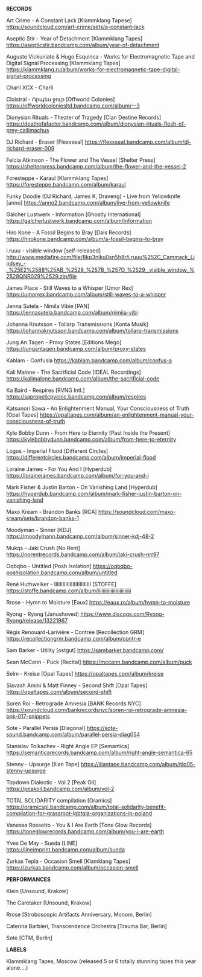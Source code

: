 **RECORDS**

Art Crime - A Constant Lack [Klammklang Tapese]
https://soundcloud.com/art-crime/sets/a-constant-lack

Aseptic Stir - Year of Detachment [Klammklang Tapes]
https://asepticstir.bandcamp.com/album/year-of-detachment

Auguste Vickuniate & Hugo Esquinca - Works for Electromagnetic Tape and Digital Signal Processing [Klammklang Tapes]
https://klammklang.ru/album/works-for-electromagnetic-tape-digital-signal-processing

Charli XCX - Charli



Cloistral - Որպես ջուր [Offworld Colonies]
https://offworldcoloniesltd.bandcamp.com/album/--3

Dionysian Rituals - Theater of Tragedy [Clan Destine Records]
https://deathofafactor.bandcamp.com/album/dionysian-rituals-flesh-of-prey-callimachus

DJ Richard - Eraser [Flexxseal]
https://flexxseal.bandcamp.com/album/dj-richard-eraser-009

Felcia Atkinson - The Flower and The Vessel [Shelter Press]
https://shelterpress.bandcamp.com/album/the-flower-and-the-vessel-2

Foresteppe - Karaul [Klammklang Tapes]
https://foresteppe.bandcamp.com/album/karaul

Funky Doodle (DJ Richard, James K, Draveng) - Live from Yellowknife  [anno]
https://anno2.bandcamp.com/album/live-from-yellowknife

Galcher Lustwerk - Information [Ghostly International]
https://galcherlustwerk.bandcamp.com/album/information

Hiro Kone - A Fossil Begins to Bray [Dais Records]
https://hirokone.bandcamp.com/album/a-fossil-begins-to-bray

i.ruuu - visible window [self-released]
http://www.mediafire.com/file/8kp3nlku0sn5h8r/i.ruuu%252C_Cammack_Lindsey_-_%25E2%2588%25AB_%2528_%257B_%257D_%2529__visible_window_%2528QNR029%2529.zip/file

James Place - Still Waves to a Whisper [Umor Rex]
https://umorrex.bandcamp.com/album/still-waves-to-a-whisper

Jenna Sutela - Nimila Vibie [PAN]
https://jennasutela.bandcamp.com/album/nimiia-vibi

Johanna Knutsson - Tollarp Transmissions [Konta Musik]
https://johannaknutsson.bandcamp.com/album/tollarp-transmissions

Jung An Tagen - Proxy States [Editions Mego]
https://jungantagen.bandcamp.com/album/proxy-states

Kablam - Confusía 
https://kablam.bandcamp.com/album/confus-a

Kali Malone - The Sacrificial Code [IDEAL Recordings]
https://kalimalone.bandcamp.com/album/the-sacrificial-code

Ka Baird - Respires [RVNG Intl.]
https://sapropelicpycnic.bandcamp.com/album/respires

Katsunori Sawa - An Enlightenment Manual, Your Consciousness of Truth [Opal Tapes]
https://opaltapes.com/album/an-enlightenment-manual-your-consciousness-of-truth

Kyle Bobby Dunn - From Here to Eternity [Past Inside the Present]
https://kylebobbydunn.bandcamp.com/album/from-here-to-eternity

Logos - Imperial Flood [Different Circles]
https://differentcircles.bandcamp.com/album/imperial-flood

Loraine James - For You And I [Hyperdub]
https://lorainejames.bandcamp.com/album/for-you-and-i

Mark Fisher & Justin Barton - On Vanishing Land [Hyperdub]
https://hyperdub.bandcamp.com/album/mark-fisher-justin-barton-on-vanishing-land

Maxo Kream - Brandon Banks [RCA]
https://soundcloud.com/maxo-kream/sets/brandon-banks-1

Moodyman - Sinner [KDJ]
https://moodymann.bandcamp.com/album/sinner-kdj-48-2

Mukqs - Jaki Crush [No Rent]
https://norentrecords.bandcamp.com/album/jaki-crush-nrr97

Oqbqbo - Untitled [Posh Isolation]
https://oqbqbo-poshisolation.bandcamp.com/album/untitled

René Huthwelker - IIIIIIIIIIIIIIIIIIIIIIIIII [STOFFE]
https://stoffe.bandcamp.com/album/iiiiiiiiiiiiiiiiiiiiiiiiii

Rrose - Hymn to Moisture [Eaux]
https://eaux.ro/album/hymn-to-moisture

Ryong - Ryong [Janushoved]
https://www.discogs.com/Ryong-Ryong/release/13221967

Régis Renouard-Larivière - Contrée [Recollection GRM]
https://recollectiongrm.bandcamp.com/album/contr-e

Sam Barker - Utility [ostgut]
https://sambarker.bandcamp.com/

Sean McCann - Puck [Recital]
https://mccann.bandcamp.com/album/puck

Selm - Kreise [Opal Tapes]
https://opaltapes.com/album/kreise

Siavash Amini & Matt Finney - Second Shift [Opal Tapes]
https://opaltapes.com/album/second-shift

Soren Roi - Retrograde Amnesia [BANK Records NYC]
https://soundcloud.com/bankrecordsnyc/soren-roi-retrograde-amnesia-bnk-017-snippets

Sote - Parallel Persia [Diagonal]
https://sote-sound.bandcamp.com/album/parallel-persia-diag054

Stanislav Tolkachev - Right Angle EP [Semantica]
https://semanticarecords.bandcamp.com/album/right-angle-semantica-65

Stenny - Upsurge [Ilian Tape]
https://iliantape.bandcamp.com/album/itlp05-stenny-upsurge

Topdown Dialectic - Vol 2 [Peak Oil]
https://peakoil.bandcamp.com/album/vol-2

TOTAL SOLIDARITY compilation [Oramics]
https://oramicspl.bandcamp.com/album/total-solidarity-benefit-compilation-for-grassroot-lgbtqia-organizations-in-poland

Vanessa Rossetto - You & I Are Earth [Tone Glow Records]
https://toneglowrecords.bandcamp.com/album/you-i-are-earth

Yves De May - Sueda [LINE]
https://lineimprint.bandcamp.com/album/sueda

Zurkas Tepla - Occasion Smell [Klamklang Tapes]
https://zurkas.bandcamp.com/album/occasion-smell

**PERFORMANCES**

Klein [Unsound, Krakow]

The Caretaker [Unsound, Krakow]

Rrose [Stroboscopic Artifacts Anniversary, Monom, Berlin]

Caterina Barbieri, Transcendence Orchestra [Trauma Bar, Berlin]

Sote [CTM, Berlin]

**LABELS**

Klammklang Tapes, Moscow (released 5 or 6 totally stunning tapes this year alone....)
